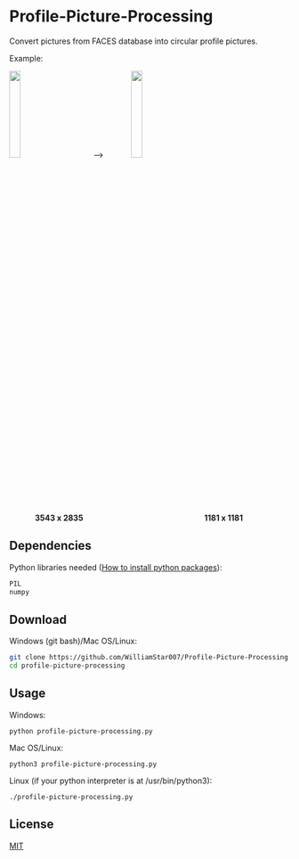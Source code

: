 # Profile-Picture-Processing
Convert pictures from FACES database into circular profile pictures.

Example:
<p>
  <img width="20%" src="https://i.postimg.cc/W3Sf8mdS/target-image-1.jpg" />
  &emsp;&emsp;&emsp; --> &emsp;&emsp;&emsp;
  <img width="20%" src="https://i.postimg.cc/q7yPsCcZ/output-image-1.png" />
</p>

&emsp;&emsp;&emsp; **3543 x 2835** &emsp;&emsp;&emsp;&emsp;&emsp;&emsp;&emsp;&emsp;&emsp;&emsp;&emsp;&emsp;&emsp;&emsp;&emsp; **1181 x 1181**


## Dependencies

Python libraries needed ([How to install python packages](https://packaging.python.org/en/latest/tutorials/installing-packages/)):

```python
PIL
numpy
```

## Download

Windows (git bash)/Mac OS/Linux:

```bash
git clone https://github.com/WilliamStar007/Profile-Picture-Processing.git
cd profile-picture-processing
```

## Usage

Windows:
```
python profile-picture-processing.py
```
Mac OS/Linux:
```
python3 profile-picture-processing.py
```
Linux (if your python interpreter is at /usr/bin/python3):
```
./profile-picture-processing.py
```

## License

[MIT](https://choosealicense.com/licenses/mit/)

